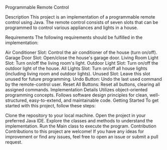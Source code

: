 Programmable Remote Control

Description
This project is an implementation of a programmable remote control using Java. The remote control consists of seven slots that can be programmed to control various appliances and lights in a house.

Requirements
The following requirements should be fulfilled in the implementation:

Air Conditioner Slot: Control the air conditioner of the house (turn on/off).
Garage Door Slot: Open/close the house's garage door.
Living Room Light Slot: Turn on/off the living room's light.
Outdoor Light Slot: Turn on/off the outdoor light of the house.
All Lights Slot: Turn on/off all house lights (including living room and outdoor lights).
Unused Slot: Leave this slot unused for future programming.
Undo Button: Undo the last used command by the remote-control user.
Reset All Buttons: Reset all buttons, clearing all assigned commands.
Implementation Details
Utilizes object-oriented programming concepts.
Follows software design principles for clean, well-structured, easy-to-extend, and maintainable code.
Getting Started
To get started with this project, follow these steps:

Clone the repository to your local machine.
Open the project in your preferred Java IDE.
Explore the classes and methods to understand the implementation.
Run the Main class to execute the program.
Contribution
Contributions to this project are welcome! If you have any ideas for improvement or find any issues, feel free to open an issue or submit a pull request.
